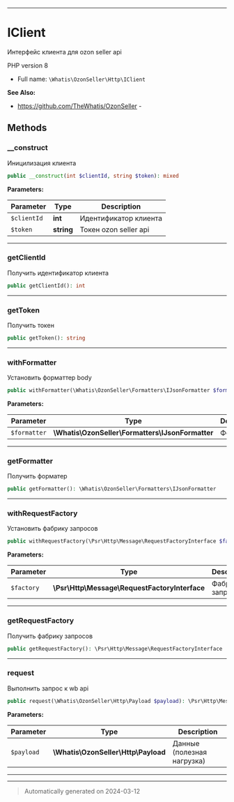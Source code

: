 ***

# IClient

Интерфейс клиента
для ozon seller api

PHP version 8

* Full name: `\Whatis\OzonSeller\Http\IClient`

**See Also:**

* https://github.com/TheWhatis/OzonSeller - 



## Methods


### __construct

Иницилизация клиента

```php
public __construct(int $clientId, string $token): mixed
```








**Parameters:**

| Parameter | Type | Description |
|-----------|------|-------------|
| `$clientId` | **int** | Идентификатор клиента |
| `$token` | **string** | Токен ozon seller api |





***

### getClientId

Получить идентификатор клиента

```php
public getClientId(): int
```












***

### getToken

Получить токен

```php
public getToken(): string
```












***

### withFormatter

Установить форматтер body

```php
public withFormatter(\Whatis\OzonSeller\Formatters\IJsonFormatter $formatter): static
```








**Parameters:**

| Parameter | Type | Description |
|-----------|------|-------------|
| `$formatter` | **\Whatis\OzonSeller\Formatters\IJsonFormatter** | Форматер |





***

### getFormatter

Получить форматер

```php
public getFormatter(): \Whatis\OzonSeller\Formatters\IJsonFormatter
```












***

### withRequestFactory

Установить фабрику запросов

```php
public withRequestFactory(\Psr\Http\Message\RequestFactoryInterface $factory): static
```








**Parameters:**

| Parameter | Type | Description |
|-----------|------|-------------|
| `$factory` | **\Psr\Http\Message\RequestFactoryInterface** | Фабрика запросов |





***

### getRequestFactory

Получить фабрику запросов

```php
public getRequestFactory(): \Psr\Http\Message\RequestFactoryInterface
```












***

### request

Выполнить запрос к wb api

```php
public request(\Whatis\OzonSeller\Http\Payload $payload): \Psr\Http\Message\ResponseInterface
```








**Parameters:**

| Parameter | Type | Description |
|-----------|------|-------------|
| `$payload` | **\Whatis\OzonSeller\Http\Payload** | Данные (полезная нагрузка) |





***


***
> Automatically generated on 2024-03-12
